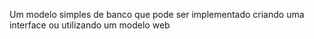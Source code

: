 Um modelo simples de banco que pode ser implementado criando uma interface ou utilizando um modelo web
